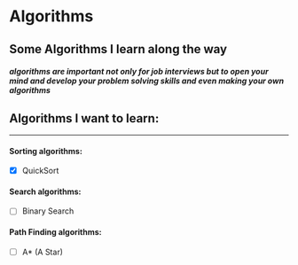 # Algorithms

## Some Algorithms I learn along the way

##### algorithms are important not only for job interviews but to open your mind and develop your problem solving skills and even making your own algorithms 

## Algorithms I want to learn:
------
#### Sorting algorithms:
- [X] QuickSort

#### Search algorithms:
- [ ] Binary Search

#### Path Finding algorithms:
- [ ] A* (A Star)